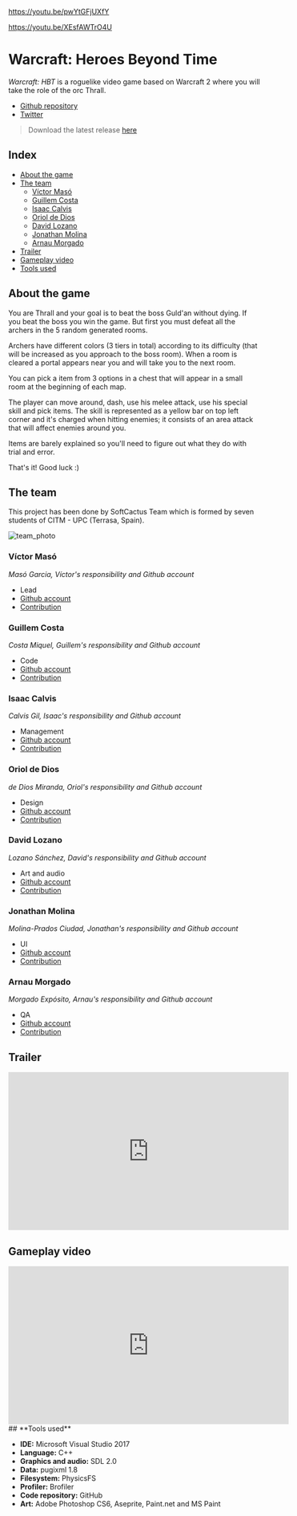 https://youtu.be/pwYtGFjUXfY

https://youtu.be/XEsfAWTrO4U
# **Warcraft: Heroes Beyond Time**

_Warcraft: HBT_ is a roguelike video game based on Warcraft 2 where you will take the role of the orc Thrall.

* [Github repository](https://github.com/SoftCactusTeam/Warcraft_Adventures)  
* [Twitter](https://twitter.com/SoftCactus_Team)
> Download the latest release [here]()

## **Index**

- [About the game](https://softcactusteam.github.io/Warcraft-Heroes-Beyond-Time/#about-the-game)
- [The team](https://softcactusteam.github.io/Warcraft-Heroes-Beyond-Time/#the-team)
    - [Víctor Masó](https://softcactusteam.github.io/Warcraft-Heroes-Beyond-Time/#víctor-masó)
    - [Guillem Costa](https://softcactusteam.github.io/Warcraft-Heroes-Beyond-Time/#guillem-costa)
    - [Isaac Calvis](https://softcactusteam.github.io/Warcraft-Heroes-Beyond-Time/#isaac-calvis)
    - [Oriol de Dios](https://softcactusteam.github.io/Warcraft-Heroes-Beyond-Time/#oriol-de-dios)
    - [David Lozano](https://softcactusteam.github.io/Warcraft-Heroes-Beyond-Time/#david-lozano)
    - [Jonathan Molina](https://softcactusteam.github.io/Warcraft-Heroes-Beyond-Time/#jonathan-molina)
    - [Arnau Morgado](https://softcactusteam.github.io/Warcraft-Heroes-Beyond-Time/#arnau-morgado)
- [Trailer](https://softcactusteam.github.io/Warcraft-Heroes-Beyond-Time/#trailer)
- [Gameplay video](https://softcactusteam.github.io/Warcraft-Heroes-Beyond-Time/#gameplay-video)
- [Tools used](https://softcactusteam.github.io/Warcraft-Heroes-Beyond-Time/#tools-used)

## **About the game**  

You are Thrall and your goal is to beat the boss Guld'an without dying. If you beat the boss you win the game. But first you must defeat all the archers in the 5 random generated rooms.

Archers have different colors (3 tiers in total) according to its difficulty (that will be increased as you approach to the boss room). When a room is cleared a portal appears near you and will take you to the next room. 

You can pick a item from 3 options in a chest that will appear in a small room at the beginning of each map. 

The player can move around, dash, use his melee attack, use his special skill and pick items. The skill is represented as a yellow bar on top left corner and it's charged when hitting enemies; it consists of an area attack that will affect enemies around you.

Items are barely explained so you'll need to figure out what they do with trial and error.

That's it! Good luck :)


## **The team**

This project has been done by SoftCactus Team which is formed by seven students of CITM - UPC (Terrasa, Spain). 

![team_photo](https://user-images.githubusercontent.com/25589509/40356493-7b4dbf6c-5db9-11e8-8229-431bc2018c91.jpeg)


### Víctor Masó

_Masó Garcia, Víctor's responsibility and Github account_  

* Lead  
* [Github account](https://github.com/nintervik)
* [Contribution](https://softcactusteam.github.io/Warcraft-Heroes-Beyond-Time/victor_contribution)


### Guillem Costa

_Costa Miquel, Guillem's responsibility and Github account_  

* Code  
* [Github account](https://github.com/DatBeQuiet)  
* [Contribution](https://softcactusteam.github.io/Warcraft-Heroes-Beyond-Time/guillem_contribution)


### Isaac Calvis

_Calvis Gil, Isaac's responsibility and Github account_  

* Management  
* [Github account](https://github.com/isaaccalvis)
* [Contribution](https://softcactusteam.github.io/Warcraft-Heroes-Beyond-Time/isaac_contribution)


### Oriol de Dios

_de Dios Miranda, Oriol's responsibility and Github account_  
 
* Design  
* [Github account](https://github.com/orioldedios)  
* [Contribution](https://softcactusteam.github.io/Warcraft-Heroes-Beyond-Time/oriol_contribution)


### David Lozano

_Lozano Sánchez, David's responsibility and Github account_  

* Art and audio  
* [Github account](https://github.com/DavidTheMaaster) 
* [Contribution](https://softcactusteam.github.io/Warcraft-Heroes-Beyond-Time/david_contribution)


### Jonathan Molina

_Molina-Prados Ciudad, Jonathan's responsibility and Github account_  

* UI  
* [Github account](https://github.com/Jony635)  
* [Contribution](https://softcactusteam.github.io/Warcraft-Heroes-Beyond-Time/jonathan_contribution)


### Arnau Morgado

_Morgado Expósito, Arnau's responsibility and Github account_  

* QA  
* [Github account](https://github.com/morgadoCV) 
* [Contribution](https://softcactusteam.github.io/Warcraft-Heroes-Beyond-Time/arnau_contribution)


## **Trailer**
<iframe width="560" height="315" src="https://www.youtube.com/embed/V5RyEadOXCY" frameborder="0" allow="autoplay; encrypted-media" allowfullscreen></iframe>

## **Gameplay video**

<iframe width="560" height="315" src="https://www.youtube.com/embed/V5RyEadOXCY" frameborder="0" allow="autoplay; encrypted-media" allowfullscreen></iframe>
## **Tools used**  

* **IDE:** Microsoft Visual Studio 2017  
* **Language:** C++  
* **Graphics and audio:** SDL 2.0  
* **Data:** pugixml 1.8  
* **Filesystem:** PhysicsFS
* **Profiler:** Brofiler  
* **Code repository:** GitHub  
* **Art:** Adobe Photoshop CS6, Aseprite, Paint.net and MS Paint 
